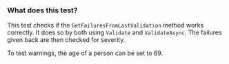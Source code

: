 ﻿### What does this test?
This test checks if the `GetFailuresFromLastValidation` method works correctly. It does so by both using `Validate`
and `ValidateAsync`. The failures given back are then checked for severity.

To test warnings, the age of a person can be set to 69.
